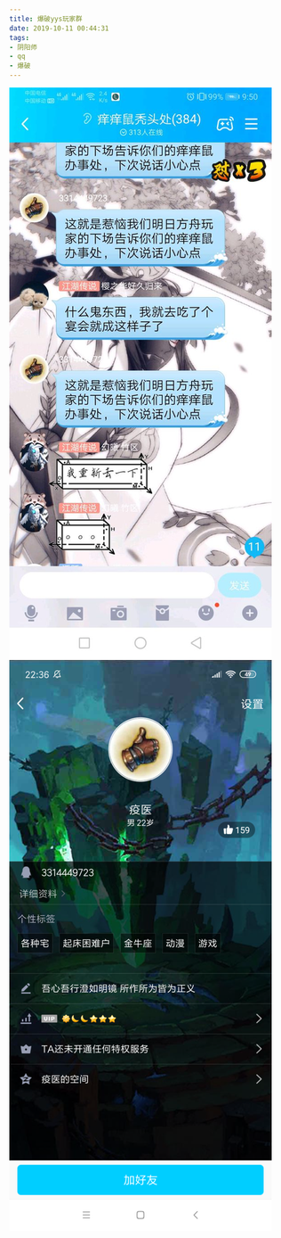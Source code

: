 ```yaml
---
title: 爆破yys玩家群
date: 2019-10-11 00:44:31
tags:
- 阴阳师
- qq
- 爆破
---
```

![](2019-10-11-00-44/01.jpg)
![](2019-10-11-00-44/02.jpg)
